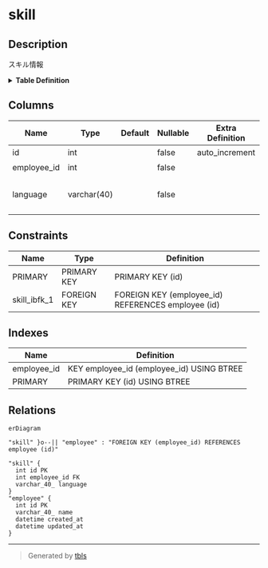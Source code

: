 # skill

## Description

スキル情報

<details>
<summary><strong>Table Definition</strong></summary>

```sql
CREATE TABLE `skill` (
  `id` int NOT NULL AUTO_INCREMENT COMMENT 'スキルID',
  `employee_id` int NOT NULL COMMENT '従業員ID',
  `language` varchar(40) NOT NULL COMMENT 'プログラミング言語',
  PRIMARY KEY (`id`),
  KEY `employee_id` (`employee_id`),
  CONSTRAINT `skill_ibfk_1` FOREIGN KEY (`employee_id`) REFERENCES `employee` (`id`)
) ENGINE=InnoDB AUTO_INCREMENT=[Redacted by tbls] DEFAULT CHARSET=utf8mb4 COLLATE=utf8mb4_0900_ai_ci COMMENT='スキル情報'
```

</details>

## Columns

| Name | Type | Default | Nullable | Extra Definition | Children | Parents | Comment |
| ---- | ---- | ------- | -------- | ---------------- | -------- | ------- | ------- |
| id | int |  | false | auto_increment |  |  | スキルID |
| employee_id | int |  | false |  |  | [employee](employee.md) | 従業員ID |
| language | varchar(40) |  | false |  |  |  | プログラミング言語 |

## Constraints

| Name | Type | Definition |
| ---- | ---- | ---------- |
| PRIMARY | PRIMARY KEY | PRIMARY KEY (id) |
| skill_ibfk_1 | FOREIGN KEY | FOREIGN KEY (employee_id) REFERENCES employee (id) |

## Indexes

| Name | Definition |
| ---- | ---------- |
| employee_id | KEY employee_id (employee_id) USING BTREE |
| PRIMARY | PRIMARY KEY (id) USING BTREE |

## Relations

```mermaid
erDiagram

"skill" }o--|| "employee" : "FOREIGN KEY (employee_id) REFERENCES employee (id)"

"skill" {
  int id PK
  int employee_id FK
  varchar_40_ language
}
"employee" {
  int id PK
  varchar_40_ name
  datetime created_at
  datetime updated_at
}
```

---

> Generated by [tbls](https://github.com/k1LoW/tbls)
